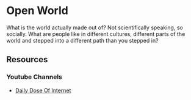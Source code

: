 # Open World
What is the world actually made out of? Not scientifically speaking, so socially. What are people like in different cultures, different parts of the world and stepped into a different path than you stepped in? 

## Resources

### Youtube Channels
- [Daily Dose Of Internet](https://www.youtube.com/channel/UCdC0An4ZPNr_YiFiYoVbwaw)